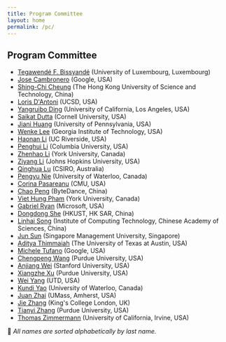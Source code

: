 ```yaml
---
title: Program Committee
layout: home
permalink: /pc/
---
```


## Program Committee

- [Tegawendé F. Bissyandé](https://bissyande.github.io/) (University of Luxembourg, Luxembourg)
- [Jose Cambronero](https://www.josecambronero.com) (Google, USA)
- [Shing-Chi Cheung](https://home.cse.ust.hk/~scc/) (The Hong Kong University of Science and Technology, China)
- [Loris D'Antoni](https://cseweb.ucsd.edu/~ldantoni/) (UCSD, USA)
- [Yangruibo Ding](https://robin-y-ding-columbia.github.io/) (University of California, Los Angeles, USA)
- [Saikat Dutta](https://www.cs.cornell.edu/~saikatd) (Cornell University, USA)
- [Jiani Huang](https://www.cis.upenn.edu/~jianih/) (University of Pennsylvania, USA)
- [Wenke Lee](https://wenke.gtisc.gatech.edu/) (Georgia Institute of Technology, USA)
- [Haonan Li](https://haonan.me/) (UC Riverside, USA)
- [Penghui Li](https://peng-hui.github.io/) (Columbia University, USA)
- [Zhenhao Li](https://ginolzh.github.io/) (York University, Canada)
- [Ziyang Li](https://cs.jhu.edu/~ziyang) (Johns Hopkins University, USA)
- [Qinghua Lu](https://people.csiro.au/L/Q/Qinghua-Lu) (CSIRO, Australia)
- [Pengyu Nie](https://pengyunie.github.io/) (University of Waterloo, Canada)
- [Corina Pasareanu](https://www.andrew.cmu.edu/user/pcorina/) (CMU, USA)
- [Chao Peng](https://chao-peng.github.io/) (ByteDance, China)
- [Viet Hung Pham](https://hvpham.github.io/) (York University, Canada)
- [Gabriel Ryan](https://gryan11.github.io/) (Microsoft, USA)
- [Dongdong She](https://home.cse.ust.hk/~dongdong/) (HKUST, HK SAR, China)
- [Linhai Song](https://songlh.github.io/) (Institute of Computing Technology, Chinese Academy of Sciences, China)
- [Jun Sun](https://sunjun.site) (Singapore Management University, Singapore)
- [Aditya Thimmaiah](https://www.adityathimmaiah.com) (The University of Texas at Austin, USA)
- [Michele Tufano](https://tufanomichele.com/) (Google, USA)
- [Chengpeng Wang](https://chengpeng-wang.github.io/) (Purdue University, USA)
- [Anjiang Wei](https://cs.stanford.edu/~anjiang/) (Stanford University, USA)
- [Xiangzhe Xu](https://sites.google.com/view/alex-xu/) (Purdue University, USA)
- [Wei Yang](https://youngwei.com) (UTD, USA)
- [Kundi Yao](https://kdyao.github.io/) (University of Waterloo, Canada)
- [Juan Zhai](https://people.cs.umass.edu/~juanzhai/) (UMass, Amherst, USA)
- [Jie Zhang](https://sites.google.com/view/jie-zhang/home) (King's College London, UK)
- [Tianyi Zhang](https://tianyi-zhang.github.io/) (Purdue University, USA)
- [Thomas Zimmermann](http://thomas-zimmermann.com) (University of California, Irvine, USA)

<p class="note">📝 <em>All names are sorted alphabetically by last name.</em></p>